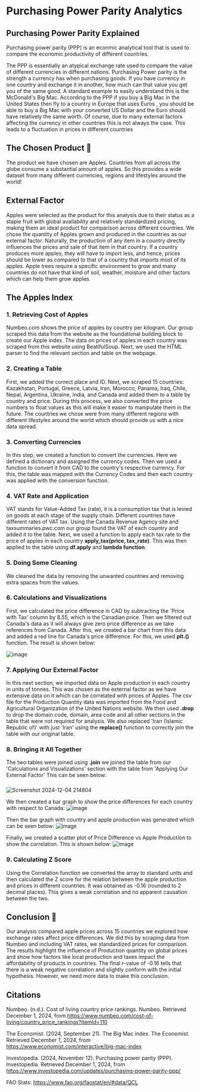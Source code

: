 # Purchasing Power Parity Analytics

## Purchasing Power Parity Explained
Purchasing power parity (PPP) is an econmic analytical tool that is used to compare the economic productivity of different countries.

The PPP is essentially an atypical exchange rate used to compare the value of different currencies in different nations. Purchasing Power parity is the strength a currency has when purchasing goods. If you have currency in one country and exchange it in another, how much can that value you get you of the same good. A standard example to easily understand this is the McDonald's Big Mac. According to the PPP if you buy a Big Mac in the United States then fly to a country in Europe that uses Euros , you should be able to buy a Big Mac with your converted US Dollar and the Euro should have relatively the same worth. Of course, due to many external factors affecting the currency in other countries this is not always the case. This leads to a fluctuation in prices in different countries

## The Chosen Product 🍎
The product we have chosen are Apples. Countries from all across the globe consume a substantial amount of apples. So this provides a wide dataset from many different currencies, regions and lifestyles around the world! 


## External Factor

Apples were selected as the product for this analysis due to their status as a staple fruit with global availability and relatively standardized pricing, making them an ideal product for comparison across different countries. We chose the quantity of Apples grown and produced in the countries as our external factor. Naturally, the production of any item in a country directly influences the prices and sale of that item in that country. If a country produces more apples, they will have to import less, and hence, prices should be lower as compared to that of a country that imports most of its apples. Apple trees require a specific environment to grow and many countries do not have that kind of soil, weather, moisture and other factors which can help them grow apples.


## The Apples Index

### 1. Retrieving Cost of Apples
Numbeo.com shows the price of apples by country per kilogram. Our group scraped this data from the website as the foundational building block to create our Apple index. The data on prices of apples in each country was scraped from this website using BeatifulSoup. Next, we used the HTML parser to find the relevant section and table on the webpage. 

### 2. Creating a Table
First, we added the correct place and ID. Next, we scraped 15 countries: Kazakhstan, Portugal, Greece, Latvia, Iran, Morocco, Panama, Iraq, Chile, Nepal, Argentina, Ukraine, India, and Canada and added them to a table by country and price. During this process, we also converted the price numbers to float values as this will make it easier to manipulate them in the future. The countries we chose were from many different regions with different lifestyles around the world which should provide us with a nice data spread.

### 3. Converting Currencies
In this step, we created a function to convert the currencies. Here we defined a dictionary and assigned the currency codes. Then we used a function to convert it from CAD to the country's respective currency. For this, the table was mapped with the Currency Codes and then each country was applied with the conversion function.

### 4. VAT Rate and Application
VAT stands for Value-Added Tax (rate), it is a consumption tax that is levied on goods at each stage of the supply chain. Different countries have different rates of VAT tax. Using the Canada Revenue Agency site and taxsummaries.pwc.com our group found the VAT of each country and added it to the table. Next, we used a function to apply each tax rate to the price of apples in each country **apply_tax(price, tax_rate)**. This was then applied to the table using **df.apply** and **lambda function**.

### 5. Doing Some Cleaning
We cleaned the data by removing the unwanted countries and removing extra spaces from the values.

### 6. Calculations and Visualizations
First, we calculated the price difference in CAD by subtracting the 'Price with Tax' column by 8.55, which is the Canadian price. Then we filtered out Canada's data as it will always give zero price difference as we take references from Canada. After this, we created a bar chart from this data and added a red line for Canada's price difference. For this, we used **plt.()** function. The result is shown below:

![image](https://github.com/user-attachments/assets/bea91f0f-beab-432e-8cf9-7bb33ddc1bce)

### 7. Applying Our External Factor
In this next section, we imported data on Apple production in each country in units of tonnes. This was chosen as the external factor as we have extensive data on it which can be correlated with prices of Apples. The csv file for the Production Quantity data was imported from the Food and Agricultural Organization of the United Nations website.  We then used **.drop** to drop the domain code, domain, area code and all other sections in the table that were not required for analysis. We also replaced 'Iran (Islamic Republic of)' with just 'Iran' using the **replace()** function to correctly join the table with our original table.

### 8. Bringing it All Together
The two tables were joined using **.join** we joined the table from our 'Calculations and Visualizations' section with the table from 'Applying Our External Factor' This can be seen below:
###
![Screenshot 2024-12-04 214804](https://github.com/user-attachments/assets/ac776534-e11a-4c82-bb49-b34a3e5630da)

We then created a bar graph to show the price differences for each country with respect to Canada:
![image](https://github.com/user-attachments/assets/bc5c5456-92ed-4936-8206-6aa42034f0f5)


Then the bar graph with country and apple production was generated which can be seen below:
![image](https://github.com/user-attachments/assets/e323401e-469f-4eee-b3ec-b9fc48e73f0b)

Finally, we created a scatter plot of Price Difference vs Apple Production to show the correlation. This is shown below:
![image](https://github.com/user-attachments/assets/81877f84-72aa-4a28-acc5-b85d2c6c7b94)

### 9. Calculating Z Score
Using the Correlation function we converted the array to standard units and then calculated the Z score for the relation between the apple production and prices in different countries. It was obtained as -0.16 (rounded to 2 decimal places). This gives a weak correlation and no apparent causation between the two.


## Conclusion 🍎
Our analysis compared apple prices across 15 countries we explored how exchange rates affect price differences. We did this by scraping data from Numbeo and including VAT rates, we standardized prices for comparison. The results highlight the influence of Production quantity on global prices and show how factors like local production and taxes impact the affordability of products in countries. The final r-value of -0.16 tells that there is a weak negative correlation and slightly conform with the initial hypothesis. However, we need more data to make this conclusion.

## Citations
Numbeo. (n.d.). Cost of living country price rankings. Numbeo. 
  Retrieved December 1, 2024, from https://www.numbeo.com/cost-of-living/country_price_rankings?itemId=110

The Economist. (2024, September 21). The Big Mac index. The Economist. 
  Retrieved December 1, 2024, from https://www.economist.com/interactive/big-mac-index

Investopedia. (2024, November 12). Purchasing power parity (PPP). Investopedia. 
  Retrieved December 1, 2024, from https://www.investopedia.com/updates/purchasing-power-parity-ppp/

FAO Stats: https://www.fao.org/faostat/en/#data/QCL

